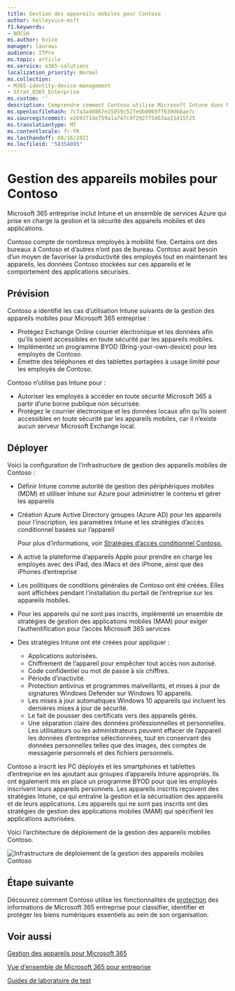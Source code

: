 ```yaml
---
title: Gestion des appareils mobiles pour Contoso
author: kelleyvice-msft
f1.keywords:
- NOCSH
ms.author: kvice
manager: laurawi
audience: ITPro
ms.topic: article
ms.service: o365-solutions
localization_priority: Normal
ms.collection:
- M365-identity-device-management
- Strat_O365_Enterprise
ms.custom: ''
description: Comprendre comment Contoso utilise Microsoft Intune dans Microsoft 365 entreprise pour gérer ses appareils et les applications qui s’exécutent sur ces appareils.
ms.openlocfilehash: 7c7a3a40867e15059c527edb0069ff639d68ae7c
ms.sourcegitcommit: e269371de759a1a747c9f292775463aa11415f25
ms.translationtype: MT
ms.contentlocale: fr-FR
ms.lasthandoff: 08/16/2021
ms.locfileid: "58354895"
---
```

# <a name="mobile-device-management-for-contoso"></a>Gestion des appareils mobiles pour Contoso

Microsoft 365 entreprise inclut Intune et un ensemble de services Azure qui prise en charge la gestion et la sécurité des appareils mobiles et des applications.

Contoso compte de nombreux employés à mobilité fixe. Certains ont des bureaux à Contoso et d’autres n’ont pas de bureau. Contoso avait besoin d’un moyen de favoriser la productivité des employés tout en maintenant les appareils, les données Contoso stockées sur ces appareils et le comportement des applications sécurisés.

## <a name="plan"></a>Prévision

Contoso a identifié les cas d’utilisation Intune suivants de la gestion des appareils mobiles pour Microsoft 365 entreprise :

- Protégez Exchange Online courrier électronique et les données afin qu’ils soient accessibles en toute sécurité par les appareils mobiles.
- Implémentez un programme BYOD (Bring-your-own-device) pour les employés de Contoso.
- Émettre des téléphones et des tablettes partagées à usage limité pour les employés de Contoso.

Contoso n’utilise pas Intune pour :

- Autoriser les employés à accéder en toute sécurité Microsoft 365 à partir d’une borne publique non sécurisée.
- Protégez le courrier électronique et les données locaux afin qu’ils soient accessibles en toute sécurité par les appareils mobiles, car il n’existe aucun serveur Microsoft Exchange local.

## <a name="deploy"></a>Déployer

Voici la configuration de l’infrastructure de gestion des appareils mobiles de Contoso :

- Définir Intune comme autorité de gestion des périphériques mobiles (MDM) et utiliser Intune sur Azure pour administrer le contenu et gérer les appareils
- Création Azure Active Directory groupes (Azure AD) pour les appareils pour l’inscription, les paramètres Intune et les stratégies d’accès conditionnel basées sur l’appareil

  Pour plus d’informations, voir [Stratégies d’accès conditionnel Contoso.](contoso-identity.md#conditional-access-policies-for-identity-and-device-access)

- A activé la plateforme d’appareils Apple pour prendre en charge les employés avec des iPad, des iMacs et des iPhone, ainsi que des iPhones d’entreprise
- Les politiques de conditions générales de Contoso ont été créées. Elles sont affichées pendant l’installation du portail de l’entreprise sur les appareils mobiles.
- Pour les appareils qui ne sont pas inscrits, implémenté un ensemble de stratégies de gestion des applications mobiles (MAM) pour exiger l’authentification pour l’accès Microsoft 365 services
- Des stratégies Intune ont été créées pour appliquer :
  - Applications autorisées.
  - Chiffrement de l’appareil pour empêcher tout accès non autorisé.
  - Code confidentiel ou mot de passe à six chiffres.
  - Période d’inactivité.
  - Protection antivirus et programmes malveillants, et mises à jour de signatures Windows Defender sur Windows 10 appareils.
  - Les mises à jour automatiques Windows 10 appareils qui incluent les dernières mises à jour de sécurité.
  - Le fait de pousser des certificats vers des appareils gérés.
  - Une séparation claire des données professionnelles et personnelles. Les utilisateurs ou les administrateurs peuvent effacer de l’appareil les données d’entreprise sélectionnées, tout en conservant des données personnelles telles que des images, des comptes de messagerie personnels et des fichiers personnels.

Contoso a inscrit les PC déployés et les smartphones et tablettes d’entreprise en les ajoutant aux groupes d’appareils Intune appropriés. Ils ont également mis en place un programme BYOD pour que les employés inscrivent leurs appareils personnels. Les appareils inscrits reçoivent des stratégies Intune, ce qui entraîne la gestion et la sécurisation des appareils et de leurs applications. Les appareils qui ne sont pas inscrits ont des stratégies de gestion des applications mobiles (MAM) qui spécifient les applications autorisées.

Voici l’architecture de déploiement de la gestion des appareils mobiles Contoso.

![Infrastructure de déploiement de la gestion des appareils mobiles Contoso](../media/contoso-mdm/contoso-mdm-fig1.png)

## <a name="next-step"></a>Étape suivante

Découvrez comment Contoso utilise les fonctionnalités de [protection](contoso-info-protect.md) des informations de Microsoft 365 entreprise pour classifier, identifier et protéger les biens numériques essentiels au sein de son organisation.

## <a name="see-also"></a>Voir aussi

[Gestion des appareils pour Microsoft 365](device-management-roadmap-microsoft-365.md)

[Vue d’ensemble de Microsoft 365 pour entreprise](microsoft-365-overview.md)

[Guides de laboratoire de test](m365-enterprise-test-lab-guides.md)

